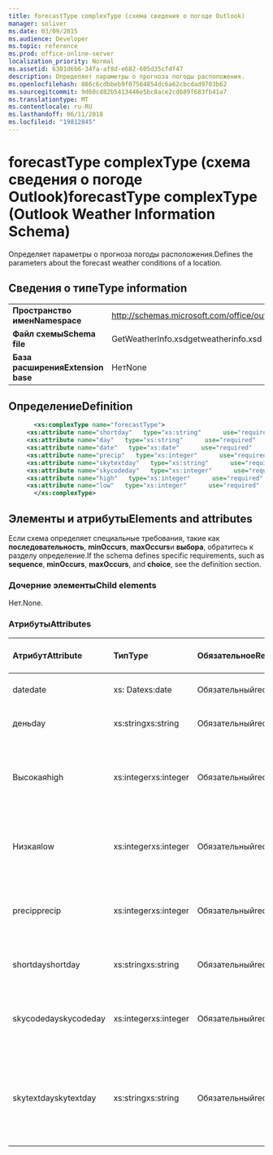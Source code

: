 ```yaml
---
title: forecastType complexType (схема сведения о погоде Outlook)
manager: soliver
ms.date: 03/09/2015
ms.audience: Developer
ms.topic: reference
ms.prod: office-online-server
localization_priority: Normal
ms.assetid: 6301d6b6-34fa-af8d-e682-605d35cfdf47
description: Определяет параметры о прогноза погоды расположения.
ms.openlocfilehash: 886c6cdbbeb9f07564854dc6a62cbcdad9703b62
ms.sourcegitcommit: 9d60cd82b5413446e5bc8ace2cd689f683fb41a7
ms.translationtype: MT
ms.contentlocale: ru-RU
ms.lasthandoff: 06/11/2018
ms.locfileid: "19812845"
---
```

# <a name="forecasttype-complextype-outlook-weather-information-schema"></a><span data-ttu-id="3393e-103">forecastType complexType (схема сведения о погоде Outlook)</span><span class="sxs-lookup"><span data-stu-id="3393e-103">forecastType complexType (Outlook Weather Information Schema)</span></span>

<span data-ttu-id="3393e-104">Определяет параметры о прогноза погоды расположения.</span><span class="sxs-lookup"><span data-stu-id="3393e-104">Defines the parameters about the forecast weather conditions of a location.</span></span>
  
## <a name="type-information"></a><span data-ttu-id="3393e-105">Сведения о типе</span><span class="sxs-lookup"><span data-stu-id="3393e-105">Type information</span></span>

|||
|:-----|:-----|
|<span data-ttu-id="3393e-106">**Пространство имен**</span><span class="sxs-lookup"><span data-stu-id="3393e-106">**Namespace**</span></span> <br/> |http://schemas.microsoft.com/office/outlook/15/getweatherinfo.xsd  <br/> |
|<span data-ttu-id="3393e-107">**Файл схемы**</span><span class="sxs-lookup"><span data-stu-id="3393e-107">**Schema file**</span></span> <br/> |<span data-ttu-id="3393e-108">GetWeatherInfo.xsd</span><span class="sxs-lookup"><span data-stu-id="3393e-108">getweatherinfo.xsd</span></span>  <br/> |
|<span data-ttu-id="3393e-109">**База расширения**</span><span class="sxs-lookup"><span data-stu-id="3393e-109">**Extension base**</span></span> <br/> |<span data-ttu-id="3393e-110">Нет</span><span class="sxs-lookup"><span data-stu-id="3393e-110">None</span></span>  <br/> |
   
## <a name="definition"></a><span data-ttu-id="3393e-111">Определение</span><span class="sxs-lookup"><span data-stu-id="3393e-111">Definition</span></span>

```XML
       <xs:complexType name="forecastType">
     <xs:attribute name="shortday"   type="xs:string"      use="required"     />
     <xs:attribute name="day"   type="xs:string"      use="required"     />
     <xs:attribute name="date"   type="xs:date"      use="required"     />
     <xs:attribute name="precip"   type="xs:integer"      use="required"     />
     <xs:attribute name="skytextday"   type="xs:string"      use="required"     />
     <xs:attribute name="skycodeday"   type="xs:integer"      use="required"     />
     <xs:attribute name="high"   type="xs:integer"      use="required"     />
     <xs:attribute name="low"   type="xs:integer"      use="required"     />
       </xs:complexType>

```

## <a name="elements-and-attributes"></a><span data-ttu-id="3393e-112">Элементы и атрибуты</span><span class="sxs-lookup"><span data-stu-id="3393e-112">Elements and attributes</span></span>

<span data-ttu-id="3393e-113">Если схема определяет специальные требования, такие как **последовательность**, **minOccurs**, **maxOccurs**и **выбора**, обратитесь к разделу определение.</span><span class="sxs-lookup"><span data-stu-id="3393e-113">If the schema defines specific requirements, such as **sequence**, **minOccurs**, **maxOccurs**, and **choice**, see the definition section.</span></span> 
  
### <a name="child-elements"></a><span data-ttu-id="3393e-114">Дочерние элементы</span><span class="sxs-lookup"><span data-stu-id="3393e-114">Child elements</span></span>

<span data-ttu-id="3393e-115">Нет.</span><span class="sxs-lookup"><span data-stu-id="3393e-115">None.</span></span>
  
### <a name="attributes"></a><span data-ttu-id="3393e-116">Атрибуты</span><span class="sxs-lookup"><span data-stu-id="3393e-116">Attributes</span></span>

|<span data-ttu-id="3393e-117">**Атрибут**</span><span class="sxs-lookup"><span data-stu-id="3393e-117">**Attribute**</span></span>|<span data-ttu-id="3393e-118">**Тип**</span><span class="sxs-lookup"><span data-stu-id="3393e-118">**Type**</span></span>|<span data-ttu-id="3393e-119">**Обязательное**</span><span class="sxs-lookup"><span data-stu-id="3393e-119">**Required**</span></span>|<span data-ttu-id="3393e-120">**Описание**</span><span class="sxs-lookup"><span data-stu-id="3393e-120">**Description**</span></span>|<span data-ttu-id="3393e-121">**Возможные значения**</span><span class="sxs-lookup"><span data-stu-id="3393e-121">**Possible values**</span></span>|
|:-----|:-----|:-----|:-----|:-----|
|<span data-ttu-id="3393e-122">date</span><span class="sxs-lookup"><span data-stu-id="3393e-122">date</span></span>  <br/> |<span data-ttu-id="3393e-123">xs: Date</span><span class="sxs-lookup"><span data-stu-id="3393e-123">xs:date</span></span>  <br/> |<span data-ttu-id="3393e-124">Обязательный</span><span class="sxs-lookup"><span data-stu-id="3393e-124">required</span></span>  <br/> |<span data-ttu-id="3393e-125">Указывает дату для прогноза.</span><span class="sxs-lookup"><span data-stu-id="3393e-125">Specifies the date for the forecast.</span></span>  <br/> |<span data-ttu-id="3393e-126">Значения типа xs: Date</span><span class="sxs-lookup"><span data-stu-id="3393e-126">A value of the type xs:date</span></span>  <br/> |
|<span data-ttu-id="3393e-127">день</span><span class="sxs-lookup"><span data-stu-id="3393e-127">day</span></span>  <br/> |<span data-ttu-id="3393e-128">xs:string</span><span class="sxs-lookup"><span data-stu-id="3393e-128">xs:string</span></span>  <br/> |<span data-ttu-id="3393e-129">Обязательный</span><span class="sxs-lookup"><span data-stu-id="3393e-129">required</span></span>  <br/> |<span data-ttu-id="3393e-130">Задает день для прогноза.</span><span class="sxs-lookup"><span data-stu-id="3393e-130">Specifies a day for the forecast.</span></span>  <br/> |<span data-ttu-id="3393e-131">Значения типа xs: String</span><span class="sxs-lookup"><span data-stu-id="3393e-131">A value of the type xs:string</span></span>  <br/> |
|<span data-ttu-id="3393e-132">Высокая</span><span class="sxs-lookup"><span data-stu-id="3393e-132">high</span></span>  <br/> |<span data-ttu-id="3393e-133">xs:integer</span><span class="sxs-lookup"><span data-stu-id="3393e-133">xs:integer</span></span>  <br/> |<span data-ttu-id="3393e-134">Обязательный</span><span class="sxs-lookup"><span data-stu-id="3393e-134">required</span></span>  <br/> |<span data-ttu-id="3393e-135">Задает прогнозируемому количеству наибольший температуры.</span><span class="sxs-lookup"><span data-stu-id="3393e-135">Specifies the forecasted highest temperature.</span></span>  <br/> |<span data-ttu-id="3393e-136">Значения типа xs: Integer</span><span class="sxs-lookup"><span data-stu-id="3393e-136">A value of the type xs:integer</span></span>  <br/> |
|<span data-ttu-id="3393e-137">Низкая</span><span class="sxs-lookup"><span data-stu-id="3393e-137">low</span></span>  <br/> |<span data-ttu-id="3393e-138">xs:integer</span><span class="sxs-lookup"><span data-stu-id="3393e-138">xs:integer</span></span>  <br/> |<span data-ttu-id="3393e-139">Обязательный</span><span class="sxs-lookup"><span data-stu-id="3393e-139">required</span></span>  <br/> |<span data-ttu-id="3393e-140">Задает прогнозируемому количеству низшего температуры.</span><span class="sxs-lookup"><span data-stu-id="3393e-140">Specifies the forecasted lowest temperature.</span></span>  <br/> |<span data-ttu-id="3393e-141">Значения типа xs: Integer</span><span class="sxs-lookup"><span data-stu-id="3393e-141">A value of the type xs:integer</span></span>  <br/> |
|<span data-ttu-id="3393e-142">precip</span><span class="sxs-lookup"><span data-stu-id="3393e-142">precip</span></span>  <br/> |<span data-ttu-id="3393e-143">xs:integer</span><span class="sxs-lookup"><span data-stu-id="3393e-143">xs:integer</span></span>  <br/> |<span data-ttu-id="3393e-144">Обязательный</span><span class="sxs-lookup"><span data-stu-id="3393e-144">required</span></span>  <br/> |<span data-ttu-id="3393e-145">Указывает процент возможность precipitation.</span><span class="sxs-lookup"><span data-stu-id="3393e-145">Specifies the percentage possibility of precipitation.</span></span>  <br/> |<span data-ttu-id="3393e-146">Значения типа xs: Integer</span><span class="sxs-lookup"><span data-stu-id="3393e-146">A value of the type xs:integer</span></span>  <br/> |
|<span data-ttu-id="3393e-147">shortday</span><span class="sxs-lookup"><span data-stu-id="3393e-147">shortday</span></span>  <br/> |<span data-ttu-id="3393e-148">xs:string</span><span class="sxs-lookup"><span data-stu-id="3393e-148">xs:string</span></span>  <br/> |<span data-ttu-id="3393e-149">Обязательный</span><span class="sxs-lookup"><span data-stu-id="3393e-149">required</span></span>  <br/> |<span data-ttu-id="3393e-150">Задает день сокращенную форму.</span><span class="sxs-lookup"><span data-stu-id="3393e-150">Specifies a day in abbreviated form.</span></span>  <br/> |<span data-ttu-id="3393e-151">Значения типа xs: String</span><span class="sxs-lookup"><span data-stu-id="3393e-151">A value of the type xs:string</span></span>  <br/> |
|<span data-ttu-id="3393e-152">skycodeday</span><span class="sxs-lookup"><span data-stu-id="3393e-152">skycodeday</span></span>  <br/> |<span data-ttu-id="3393e-153">xs:integer</span><span class="sxs-lookup"><span data-stu-id="3393e-153">xs:integer</span></span>  <br/> |<span data-ttu-id="3393e-154">Обязательный</span><span class="sxs-lookup"><span data-stu-id="3393e-154">required</span></span>  <br/> |<span data-ttu-id="3393e-155">Указывает код прогнозируемому количеству условий.</span><span class="sxs-lookup"><span data-stu-id="3393e-155">Specifies a code for the forecasted conditions.</span></span>  <br/> |<span data-ttu-id="3393e-156">Значения типа xs: Integer</span><span class="sxs-lookup"><span data-stu-id="3393e-156">A value of the type xs:integer</span></span>  <br/> |
|<span data-ttu-id="3393e-157">skytextday</span><span class="sxs-lookup"><span data-stu-id="3393e-157">skytextday</span></span>  <br/> |<span data-ttu-id="3393e-158">xs:string</span><span class="sxs-lookup"><span data-stu-id="3393e-158">xs:string</span></span>  <br/> |<span data-ttu-id="3393e-159">Обязательный</span><span class="sxs-lookup"><span data-stu-id="3393e-159">required</span></span>  <br/> |<span data-ttu-id="3393e-160">Указывает один или два слова, которые описывают прогнозируемому количеству условий.</span><span class="sxs-lookup"><span data-stu-id="3393e-160">Specifies one to two words that describe the forecasted conditions.</span></span>  <br/> |<span data-ttu-id="3393e-161">Значения типа xs: String</span><span class="sxs-lookup"><span data-stu-id="3393e-161">A value of the type xs:string</span></span>  <br/> |
   

